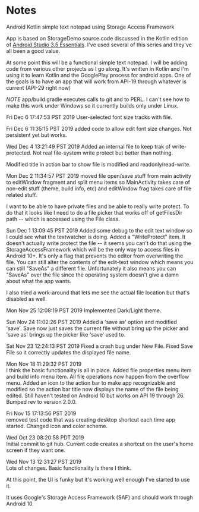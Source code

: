 # Notes
Android Kotlin simple text notepad using Storage Access Framework

App is based on StorageDemo source code discussed in 
the Kotlin edition of 
[Android Studio 3.5 Essentials](https://www.ebookfrenzy.com/ebookpages/kotlin_android_studio_35_ebook.html).
I've used several of this series and they've all been a good value.

At some point this will be a functional simple text notepad.
I will be adding code from various other projects as I go
along.  It's written in Kotlin and I'm using it to learn
Kotlin and the GooglePlay process for android apps.  One of
the goals is to have an app that will work from API-19
through whatever is current (API-29 right now)

*NOTE* app/build.gradle executes calls to git and to PERL.
I can't see how to make this work under Windows so it
currently builds only under Linux.

Fri Dec  6 17:47:53 PST 2019
User-selected font size tracks with file.

Fri Dec  6 11:35:15 PST 2019
added code to allow edit font size changes.  Not persistent yet but
works.

Wed Dec  4 13:21:49 PST 2019
Added an internal file to keep trak of write-protected.  Not
real file-system write protect but better than nothing.

Modified title in action bar to show file is modified and readonly/read-write.

Mon Dec  2 11:34:57 PST 2019
moved file open/save stuff from main activity to editWindow 
fragment and split menu items so MainActivity takes care
of non-edit stuff (theme, build info, etc) and editWindow
frag takes care of file related stuff.

I want to be able to have private files and be able to really
write protect.  To do that it looks like I need to do a file
picker that works off of getFilesDir path -- which is accessed
using the File class.

Sun Dec  1 13:09:45 PST 2019
Added some debug to the edit text window so I could see what the textwatcher
is doing.  Added a "WriteProtect" item.  It doesn't actually write protect
the file -- it seems you can't do that using the StorageAccessFramework
which will be the only way to access files in Android 10+.  It's only a flag
that prevents the editor from overwriting the file.  You can still alter the
contents of the edit-text window which means you can still "SaveAs" a different
file.  Unfortunately it also means you can "SaveAs" over the file since the
operating system doesn't give a damn about what the app wants.

I also tried a work-around that lets me see the actual file location but 
that's disabled as well.

Mon Nov 25 12:08:19 PST 2019
Implemented Dark/Light theme.

Sun Nov 24 11:02:26 PST 2019
Added a 'save as' option and modified 'save'.  Save
now just saves the current file without bring up the picker
and 'save as' brings up the picker like 'save' used to.

Sat Nov 23 12:24:13 PST 2019
Fixed a crash bug under New File.  Fixed Save File so it
correctly updates the displayed file name.

Mon Nov 18 11:29:32 PST 2019<br>
I think the basic functionality is all in place.  Added
file properties menu item and build info menu item.
All file operations now happen from the overflow menu.
Added an icon to the action bar to make app recognizable
and modified so the action bar title now displays the name of
the file being edited.
Still haven't tested on Android 10 but works on API 19 through
26.
Bumped rev to version 2.0.0.

Fri Nov 15 17:13:56 PST 2019<br>
removed test code that was creating desktop shortcut each time app started.
Changed icon and color scheme.

Wed Oct 23 08:20:58 PDT 2019<br>
Initial commit to git hub.  Current code creates a shortcut
on the user's home screen if they want one.

Wed Nov 13 12:31:27 PST 2019<br>
Lots of changes.   Basic functionality is there I think.

At this point, the UI is funky but it's working well enough I've 
started to use it.

It uses Google's Storage Access Framework (SAF) and should work
through Android 10.

